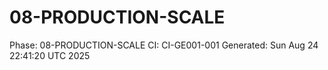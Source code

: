 # 08-PRODUCTION-SCALE
Phase: 08-PRODUCTION-SCALE
CI: CI-GE001-001
Generated: Sun Aug 24 22:41:20 UTC 2025
